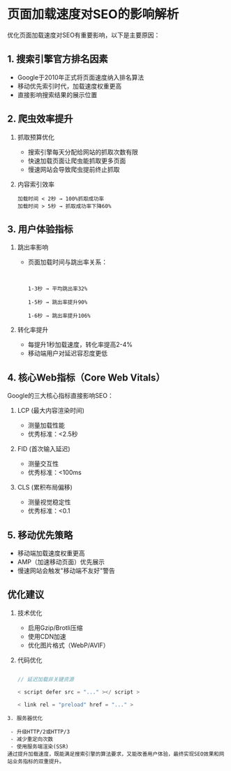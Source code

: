 # 页面加载速度对SEO的影响解析
优化页面加载速度对SEO有重要影响，以下是主要原因：

## 1. 搜索引擎官方排名因素
- Google于2010年正式将页面速度纳入排名算法
- 移动优先索引时代，加载速度权重更高
- 直接影响搜索结果的展示位置
## 2. 爬虫效率提升
1. 抓取预算优化
   
   - 搜索引擎每天分配给网站的抓取次数有限
   - 快速加载页面让爬虫能抓取更多页面
   - 慢速网站会导致爬虫提前终止抓取
2. 内容索引效率
   
   ```text
   加载时间 < 2秒 → 100%抓取成功率
   加载时间 > 5秒 → 抓取成功率下降60%
   ```
## 3. 用户体验指标
1. 跳出率影响
   
   - 页面加载时间与跳出率关系：
     ```plaintext

     
     1-3秒 → 平均跳出率32%
     
     1-5秒 → 跳出率提升90%
     
     1-6秒 → 跳出率提升106%
     ```
     
2. 转化率提升
   
   - 每提升1秒加载速度，转化率提高2-4%
   - 移动端用户对延迟容忍度更低
## 4. 核心Web指标（Core Web Vitals）
Google的三大核心指标直接影响SEO：

1. LCP (最大内容渲染时间)
   
   - 测量加载性能
   - 优秀标准：<2.5秒
2. FID (首次输入延迟)
   
   - 测量交互性
   - 优秀标准：<100ms
3. CLS (累积布局偏移)
   
   - 测量视觉稳定性
   - 优秀标准：<0.1
## 5. 移动优先策略
- 移动端加载速度权重更高
- AMP（加速移动页面）优先展示
- 慢速网站会触发"移动端不友好"警告
## 优化建议
1. 技术优化
   
   - 启用Gzip/Brotli压缩
   - 使用CDN加速
   - 优化图片格式（WebP/AVIF）
2. 代码优化
   
   ```javascript

   // 延迟加载非关键资源
   
   < script defer src = "..." ></ script >
   
   < link rel = "preload" href = "..." >
  ```
3. 服务器优化
   
   - 升级HTTP/2或HTTP/3
   - 减少重定向次数
   - 使用服务端渲染(SSR)
通过提升加载速度，既能满足搜索引擎的算法要求，又能改善用户体验，最终实现SEO效果和网站业务指标的双重提升。